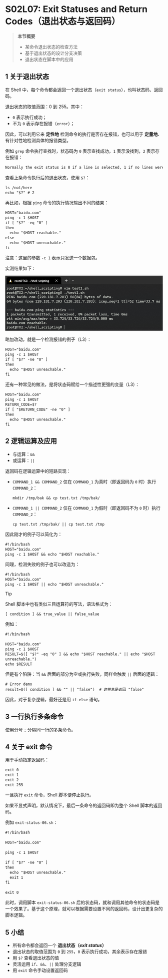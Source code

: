 # S02L07: Exit Statuses and Return Codes（退出状态与返回码）

> **本节概要**
>
> - 某命令退出状态的检查方法
> - 基于退出状态的设计分支决策
> - 退出状态在脚本中的应用



## 1 关于退出状态

在 Shell 中，每个命令都会返回一个退出状态（`exit status`），也叫状态码、返回码。

退出状态的取值范围：0 到 255。其中：

- `0` 表示执行成功；
- 不为 `0` 表示存在报错（`error`）；

因此，可以利用它来 **定性地** 检测命令的执行是否存在报错，也可以用于 **定量地**、有针对性地检测具体的报错类型。

例如 `grep` 命令执行查找时，状态码为 `0` 表示查找成功，`1` 表示没找到，`2` 表示存在报错：

```markdown
Normally the exit status is 0 if a line is selected, 1 if no lines were selected, and 2 if an error occurred.  However, if the -q or --quiet or --silent is used and a line is selected, the exit status is 0 even if an error occurred.
```



查看上条命令执行后的退出状态，使用 `$?`：

```shell
ls /not/here
echo "$?" # 2
```

再比如，根据 `ping` 命令的执行情况输出不同的结果：

```shell
HOST="baidu.com"
ping -c 1 $HOST
if [ "$?" -eq "0" ]
then
  echo "$HOST reachable."
else
  echo "$HOST unreachable."
fi
```

注意：这里的参数 `-c 1` 表示只发送一个数据包。

实测结果如下：

![](../assets/3.1.png)

略加改动，就是一个检测报错的例子（L3）：

```shell
HOST="baidu.com"
ping -c 1 $HOST
if [ "$?" -ne "0" ]
then
  echo "$HOST unreachable."
fi
```

还有一种常见的做法，是将状态码赋给一个描述性更强的变量（L3）：

```shell
HOST="baidu.com"
ping -c 1 $HOST
RETURN_CODE=$?
if [ "$RETURN_CODE" -ne "0" ]
then
  echo "$HOST unreachable."
fi
```



## 2 逻辑运算及应用

- 与运算：`&&`
- 或运算：`||`

返回码在逻辑运算中的短路实现：

- `COMMAND_1 && COMMAND_2` 仅在 `COMMAND_1` 为真时（即返回码为 `0` 时）执行 `COMMAND_2`：

  ```shell
  mkdir /tmp/bak && cp test.txt /tmp/bak/
  ```

- `COMMAND_1 || COMMAND_2` 仅在 `COMMAND_1` 为假时（即返回码不为 `0` 时）执行 `COMMAND_2`：

  ```shell
  cp test.txt /tmp/bak/ || cp test.txt /tmp
  ```

因此刚才的例子可以简化为：

```shell
#!/bin/bash
HOST="baidu.com"
ping -c 1 $HOST && echo "$HOST reachable."
```

同理，检测失败的例子也可以改造为：

```shell
#!/bin/bash
HOST="baidu.com"
ping -c 1 $HOST || echo "$HOST unreachable."
```

> [!tip]
>
> Shell 脚本中也有类似三目运算符的写法，语法格式为：
>
> ```shell
> [ condition ] && true_value || false_value
> ```
>
> 例如：
>
> ```shell
> #!/bin/bash
> 
> HOST="baidu.com"
> ping -c 1 $HOST
> RESULT=$([ "$?" -eq "0" ] && echo "$HOST reachable." || echo "$HOST unreachable.")
> echo $RESULT
> ```
>
> 但是有个陷阱：当 `&&` 后面的部分为空或执行失败，同样会触发 `||` 后面的逻辑：
>
> ```shell
> # Error demo
> result=$([ condition ] && "" || "false")  # 这样总是返回 "false"
> ```
>
> 因此，对于复杂逻辑，最好还是用 `if-else` 语句。



## 3 一行执行多条命令

使用分号 `;` 分隔同一行的多条命令。



## 4 关于 exit 命令

用于手动指定返回码：

```shell
exit 0
exit 1
exit 2
exit 255
```

一旦执行 `exit` 命令，Shell 脚本便停止执行。

如果不显式声明，默认情况下，最后一条命令的返回码即为整个 Shell 脚本的返回码。

例如 `exit-status-06.sh`：

```shell
#!/bin/bash

HOST="baidu.com"

ping -c 1 $HOST

if [ "$?" -ne "0" ]
then
  echo "$HOST unreachable."
  exit 1
fi

exit 0
```

此时，调用脚本 `exit-status-06.sh` 后的状态码，就和调用其他命令的状态码是一个效果了。基于这个原理，就可以根据需要设置不同的返回码，设计出更复杂的脚本逻辑。



## 5 小结

- 所有命令都会返回一个 **退出状态（*exit status*）**
- 退出状态的取值范围为 `0` 到 `255`，`0` 表示执行成功，其余表示存在报错
- 用 `$?` 查看退出状态的值
- 灵活运用 `if`、`&&`、`||` 处理分支逻辑
- 用 `exit` 命令手动设置返回码
